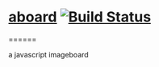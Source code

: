 # [aboard](http://tehfreak.com/aboard) [![Build Status](https://travis-ci.org/tehfreak/aboard.png)](http://travis-ci.org/tehfreak/aboard)
======

a javascript imageboard
